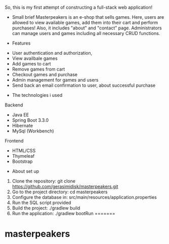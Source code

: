 So, this is my first attempt of constructing a full-stack web application!

- Small brief
Masterpeakers is an e-shop that sells games. Here, users are allowed to view available games, add them into their cart and perform purchases! 
Also, it includes "about" and "contact" page. 
Administrators can manage users and games including all necessary CRUD functions.

- Features
 * User authentication and authorization,
 * View availbale games
 * Add games to cart
 * Remove games from cart	    
 * Checkout games and purchase
 * Admin management for games and users
 * Send back an email confirmation to user, about successful purchase

- The technologies i used
 
 Backend
 * Java EE
 * Spring Boot 3.3.0
 * Hibernate
 * MySql (Workbench)

 Frontend
 * HTML/CSS
 * Thymeleaf
 * Bootstrap

- About set up
1. Clone the repository: git clone https://github.com/gerasimidisk/masterpeakers.git
2. Go to the project directory: cd masterpeakers
3. Configure the database in: src/main/resources/application.properties
4. Run the SQL script provided
5. Build the project: ./gradlew build
6. Run the application: ./gradlew bootRun
=======
# masterpeakers


